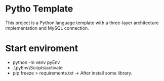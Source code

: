 # Pytho Template
This project is a Python language template with a three-layer architecture implementation and MySQL connection.

# Start enviroment
- python -m venv pyEnv
- .\pyEnv\Scripts\activate
 - pip freeze > requirements.txt -> After install some library.